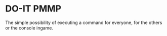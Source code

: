 # DO-IT PMMP
 The simple possibility of executing a command for everyone, for the others or the console ingame.
